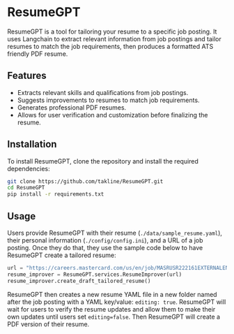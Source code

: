 # ResumeGPT

ResumeGPT is a tool for tailoring your resume to a specific job posting. It uses Langchain to extract relevant information from job postings and tailor resumes to match the job requirements, then produces a formatted ATS friendly PDF resume.

## Features
- Extracts relevant skills and qualifications from job postings.
- Suggests improvements to resumes to match job requirements.
- Generates professional PDF resumes.
- Allows for user verification and customization before finalizing the resume.

## Installation
To install ResumeGPT, clone the repository and install the required dependencies:

```bash
git clone https://github.com/takline/ResumeGPT.git
cd ResumeGPT
pip install -r requirements.txt
```

## Usage

Users provide ResumeGPT with their resume (`./data/sample_resume.yaml`), their personal information (`./config/config.ini`), and a URL of a job posting. Once they do that, they use the sample code below to have ResumeGPT create a tailored resume:

```python
url = "https://careers.mastercard.com/us/en/job/MASRUSR222161EXTERNALENUS/Director-Product-Management-Advanced-Analytics-AI-Solutions?utm_medium=phenom-feeds&source=LINKEDIN&utm_source=linkedin"
resume_improver = ResumeGPT.services.ResumeImprover(url)
resume_improver.create_draft_tailored_resume()
```

ResumeGPT then creates a new resume YAML file in a new folder named after the job posting with a YAML key/value: `editing: true`. ResumeGPT will wait for users to verify the resume updates and allow them to make their own updates until users set `editing=false`. Then ResumeGPT will create a PDF version of their resume.
